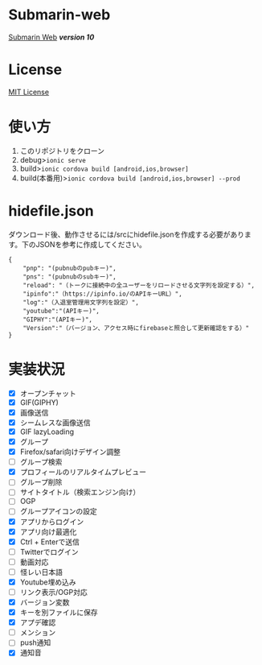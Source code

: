 # Submarin-web
[Submarin Web](https://submarin.online) 
***version 10***
# License
[MIT License](https://opensource.org/licenses/MIT)
# 使い方
1) このリポジトリをクローン
2) debug>```ionic serve```
3) build>```ionic cordova build [android,ios,browser]```
4) build(本番用)>```ionic cordova build [android,ios,browser] --prod```
# hidefile.json
ダウンロード後、動作させるには/srcにhidefile.jsonを作成する必要があります。下のJSONを参考に作成してください。
```
{
    "pnp": "(pubnubのpubキー)",
    "pns": "(pubnubのsubキー)",
    "reload": "（トークに接続中の全ユーザーをリロードさせる文字列を設定する）",
    "ipinfo":"（https://ipinfo.io/のAPIキーURL）",
    "log":"（入退室管理用文字列を設定）",
    "youtube":"(APIキー)",
    "GIPHY":"(APIキー)",
    "Version":"（バージョン、アクセス時にfirebaseと照合して更新確認をする）"
}
```

# 実装状況
 - [x] オープンチャット
 - [x] GIF(GIPHY)
 - [x] 画像送信
 - [x] シームレスな画像送信 
 - [x] GIF lazyLoading 
 - [x] グループ
 - [x] Firefox/safari向けデザイン調整
 - [ ] グループ検索
 - [x] プロフィールのリアルタイムプレビュー
 - [ ] グループ削除
 - [ ] サイトタイトル（検索エンジン向け）
 - [ ] OGP
 - [ ] グループアイコンの設定
 - [x] アプリからログイン
 - [x] アプリ向け最適化
 - [x] Ctrl + Enterで送信
 - [ ] Twitterでログイン
 - [ ] 動画対応
 - [ ] 怪レい日本語
 - [x] Youtube埋め込み
 - [ ] リンク表示/OGP対応
 - [x] バージョン変数
 - [x] キーを別ファイルに保存
 - [x] アプデ確認
 - [ ] メンション
 - [ ] push通知
 - [x] 通知音
